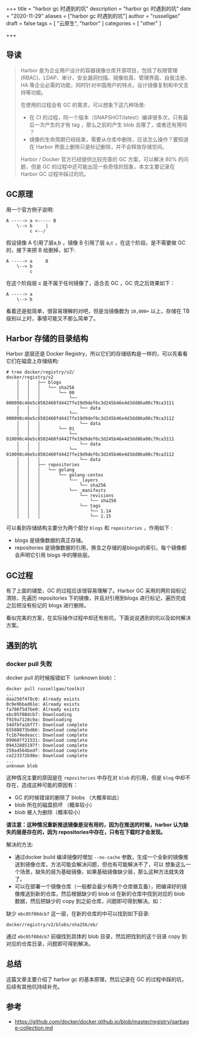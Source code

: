 +++
title = "harbor gc 时遇到的坑"
description = "harbor gc 时遇到的坑"
date = "2020-11-29"
aliases = ["harbor gc 时遇到的坑"]
author = "russellgao"
draft = false
tags = [
    "云原生",
    "harbor"
]
categories = [
    "other"
]

+++

## 导读
> Harbor 是为企业用户设计的容器镜像仓库开源项目，包括了权限管理(RBAC)、LDAP、审计、安全漏洞扫描、镜像验真、管理界面、自我注册、HA 等企业必需的功能，同时针对中国用户的特点，设计镜像复制和中文支持等功能。
> 
> 在使用的过程会有 GC 的需求，可以想象下这几种场景:
>
> - 在 CI 的过程，同一个版本（SNAPSHOT/latest）编译很多次，只有最后一次产生的才有 tag ，那么之前的产生 blob 去哪了，或者还有用吗 ？
> - 镜像的生命周期已经结束，需要从仓库中删除，应该怎么操作？要知道在 Harbor 界面上删除只是标记删除，并不会释放存储空间。
> 
> Harbor / Docker 官方已经提供比较完善的 GC 方案，可以解决 80% 的问题，但是 GC 的过程中还可能出现一些奇怪的现象，本文主要记录在 Harbor GC
>过程中踩过的坑。

## GC原理
用一个官方例子说明:

```
A -----> a <----- B
    \--> b     |
         c <--/
```

假设镜像 A 引用了层a,b ，镜像 B 引用了层 a,c ，在这个阶段，是不需要做 GC 的，接下来把 B 给删掉，如下: 

```
A -----> a     B
    \--> b
         c
```

在这个阶段层 c 是不属于任何镜像了，适合去 GC ，GC 完之后效果如下：

```
A -----> a
    \--> b
```

看着还是挺简单，很容易理解的对吧，但是当镜像数为 `10,000+` 以上，存储在 TB 级别以上时，事情可能又不那么简单了。

## Harbor 存储的目录结构
Harbor 底层还是 Docker Registry，所以它们的存储结构是一样的，可以先看看它们在磁盘上存储结构:

```
# tree docker/registry/v2/
docker/registry/v2
    │   │   ├── blogs
    │   │   │   └── sha256
    │   │   │       └── 00
    │   │   │           └── 000098c48e5c8502460fd4427fe19d9def6c3d245b46e4d3dd86a00c79ca3111
    │   │   │               └── data
    │   │   │           └── 000098c48e5c8502460fd4427fe19d9def6c3d245b46e4d3dd86a00c79ca3112
    │   │   │               └── data
    │   │   │       └── 01
    │   │   │           └── 010098c48e5c8502460fd4427fe19d9def6c3d245b46e4d3dd86a00c79ca3111
    │   │   │               └── data
    │   │   │           └── 010098c48e5c8502460fd4427fe19d9def6c3d245b46e4d3dd86a00c79ca3112
    │   │   │               └── data
    │   │   ├── repositories
    │   │   │   └── golang
    │   │   │       └── golang-centos
    │   │   │           └── _layers
    │   │   │               └── sha256
    │   │   │           └── _manifests
    │   │   │               └── revisions
    │   │   │                   └── sha256
    │   │   │               └── tags
    │   │   │                   └── 1.14
    │   │   │                   └── 1.15
```
可以看到存储结构主要分为两个部分 `blogs` 和 `repositories` ，作用如下 :

- blogs 是镜像数据的真正存储。
- repositories 是镜像数据的引用，换言之存储的是blogs的索引。每个镜像都会声明它引用 blogs 中的哪些层。

## GC过程
有了上面的铺垫，GC 的过程应该很容易理解了。Harbor GC 采用的两阶段标记清除，先遍历 repositories 下的镜像，并且对引用到blogs 
进行标记，遍历完成之后把没有标记的 blogs 进行删除。

看似完美的方案，在实际操作过程中却还有些坑，下面说说遇到的坑以及如何解决方案。

## 遇到的坑
### docker pull 失败
docker pull 的时候报错如下（unknown blob）：
```
docker pull russellgao/toolkit
...
daa258f4f8c0: Already exists 
0c9e9bbad61e: Already exists 
fa786f5d7be0: Already exists 
ebc05f08dcb7: Downloading 
f919a7128c9a: Downloading 
34dfbfa16f77: Download complete 
65588873bd66: Download complete 
fc1b74edeacc: Download complete 
099607f21531: Download complete 
09432885197f: Download complete 
259a4564bedf: Download complete 
ce223372b98e: Download complete 
...
unknown blob
```

这种情况主要的原因是在 `repositories` 中存在对 `blob` 的引用，但是 `blog` 中却不存在，造成这种可能的原因有：

- GC 的时候错误的删除了 blobs （大概率如此）
- blob 所在的磁盘损坏 （概率较小）
- blob 被人为删除（概率较小）

**请注意：这种情况重新推送镜像是没有用的，因为在推送的时候，harbor 认为缺失的层是存在的，因为 repositories中存在，只有在下载时才会发现。**

解决的方法:

- 通过docker build 编译镜像时增加 `--no-cache` 参数，生成一个全新的镜像推送到镜像仓库，方法可能会解决问题，但也有可能解决不了，可以
想象这么一个场景，缺失的层为基础镜像，如果基础镜像缺少层，那么这种方法就失效了。
- 可以在部署一个镜像仓库（一般都会最少有两个仓库做互备），把编译好的镜像推送到新的仓库，然后根据缺少的 blob id 在新的仓库中找到对应的 
blob 数据，然后把缺少的 copy 到之前仓库，问题即可得到解决。如：

缺少 `ebc05f08dcb7` 这一层，在新的仓库的中可以找到如下目录:

```
docker/registry/v2/blobs/sha256/eb/ 
```

通过 `ebc05f08dcb7` 前缀找到具体的 blob 目录，然后把找到的这个目录 copy 到对应的仓库日录，问题即可得到解决。

## 总结
这篇文章主要介绍了 harbor gc 的基本原理，然后记录在 GC 的过程中踩的坑，后续有其他坑持续补充。

## 参考
- https://github.com/docker/docker.github.io/blob/master/registry/garbage-collection.md

